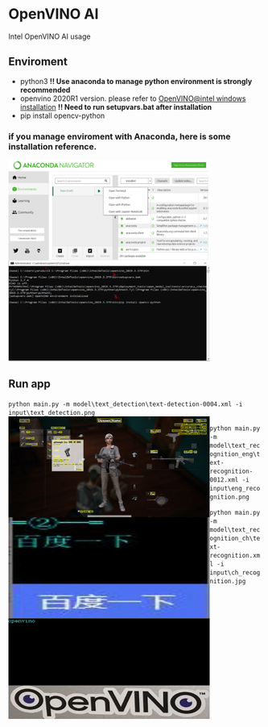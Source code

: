 # OpenVINO AI
Intel OpenVINO AI usage

## Enviroment
* python3 **!! Use anaconda to manage python environment is strongly recommended**
* openvino 2020R1 version.
  please refer to [OpenVINO@intel windows installation](https://docs.openvinotoolkit.org/latest/_docs_install_guides_installing_openvino_windows.html)
  **!! Need to run setupvars.bat after installation**
* pip install opencv-python

### if you manage enviroment with Anaconda, here is some installation reference.
 <img src="./doc/pics/step1.png" width = "400" height = "200" alt="open command" align=left />
 <img src="./doc/pics/step2.png" width = "400" height = "200" alt="set environment"  />


## Run app
`python main.py -m model\text_detection\text-detection-0004.xml -i input\text_detection.png`
 <img src="./doc/pics/detection_result.png" width = "400" height = "200"  align=left />

`python main.py -m model\text_recognition_eng\text-recognition-0012.xml -i input\eng_recognition.png`
 <img src="./doc/pics/ch_result.jpg" width = "400" height = "200"  align=left />
 
`python main.py -m model\text_recognition_ch\text-recognition.xml -i input\ch_recognition.jpg`
 <img src="./doc/pics/eng_result.jpg" width = "400" height = "200"  align=left />
